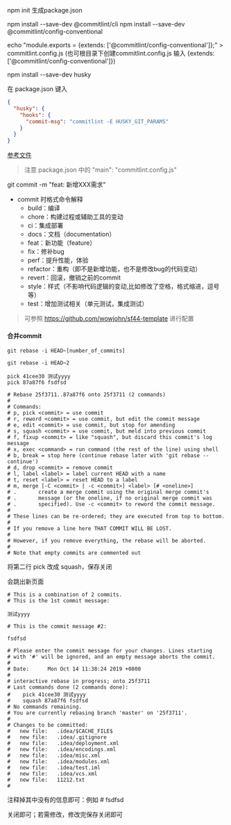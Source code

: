 npm init  生成package.json

npm install --save-dev @commitlint/cli
npm install --save-dev @commitlint/config-conventional

echo "module.exports = {extends: ['@commitlint/config-conventional']};" > commitlint.config.js   (也可根目录下创建commitlint.config.js 输入 {extends: ['@commitlint/config-conventional']})


npm install --save-dev husky

在 package.json 键入
```json
{
  "husky": {
    "hooks": {
      "commit-msg": "commitlint -E HUSKY_GIT_PARAMS"
    }
  }
}
```
[参考文件](reference)

> 注意 package.json 中的 "main": "commitlint.config.js"


git commit -m "feat: 新增XXX需求"

* commit 时格式命令解释
    * build：编译
    * chore：构建过程或辅助工具的变动
    * ci：集成部署
    * docs：文档（documentation）
    * feat：新功能（feature）
    * fix：修补bug
    * perf：提升性能，体验
    * refactor：重构（即不是新增功能，也不是修改bug的代码变动）
    * revert：回滚，撤销之前的commit
    * style：样式（不影响代码逻辑的变动,比如修改了空格，格式缩进，逗号等）
    * test：增加测试相关（单元测试，集成测试）
    

> 可参照 https://github.com/wowjohn/sf44-template 进行配置


#### 合并commit
```text
git rebase -i HEAD~[number_of_commits]
```
```text
git rebase -i HEAD~2
```

```text
pick 41cee30 测试yyyy
pick 87a87f6 fsdfsd

# Rebase 25f3711..87a87f6 onto 25f3711 (2 commands)
#
# Commands:
# p, pick <commit> = use commit
# r, reword <commit> = use commit, but edit the commit message
# e, edit <commit> = use commit, but stop for amending
# s, squash <commit> = use commit, but meld into previous commit
# f, fixup <commit> = like "squash", but discard this commit's log message
# x, exec <command> = run command (the rest of the line) using shell
# b, break = stop here (continue rebase later with 'git rebase --continue')
# d, drop <commit> = remove commit
# l, label <label> = label current HEAD with a name
# t, reset <label> = reset HEAD to a label
# m, merge [-C <commit> | -c <commit>] <label> [# <oneline>]
# .       create a merge commit using the original merge commit's
# .       message (or the oneline, if no original merge commit was
# .       specified). Use -c <commit> to reword the commit message.
#
# These lines can be re-ordered; they are executed from top to bottom.
#
# If you remove a line here THAT COMMIT WILL BE LOST.
#
# However, if you remove everything, the rebase will be aborted.
#
# Note that empty commits are commented out
```

将第二行 pick 改成 squash，保存关闭

会跳出新页面
```text
# This is a combination of 2 commits.
# This is the 1st commit message:

测试yyyy

# This is the commit message #2:

fsdfsd

# Please enter the commit message for your changes. Lines starting
# with '#' will be ignored, and an empty message aborts the commit.
#
# Date:      Mon Oct 14 11:38:24 2019 +0800
#
# interactive rebase in progress; onto 25f3711
# Last commands done (2 commands done):
#    pick 41cee30 测试yyyy
#    squash 87a87f6 fsdfsd
# No commands remaining.
# You are currently rebasing branch 'master' on '25f3711'.
#
# Changes to be committed:
#	new file:   .idea/$CACHE_FILE$
#	new file:   .idea/.gitignore
#	new file:   .idea/deployment.xml
#	new file:   .idea/encodings.xml
#	new file:   .idea/misc.xml
#	new file:   .idea/modules.xml
#	new file:   .idea/test.iml
#	new file:   .idea/vcs.xml
#	new file:   11212.txt
#

```
注释掉其中没有的信息即可：例如 # fsdfsd

关闭即可；若需修改，修改完保存关闭即可